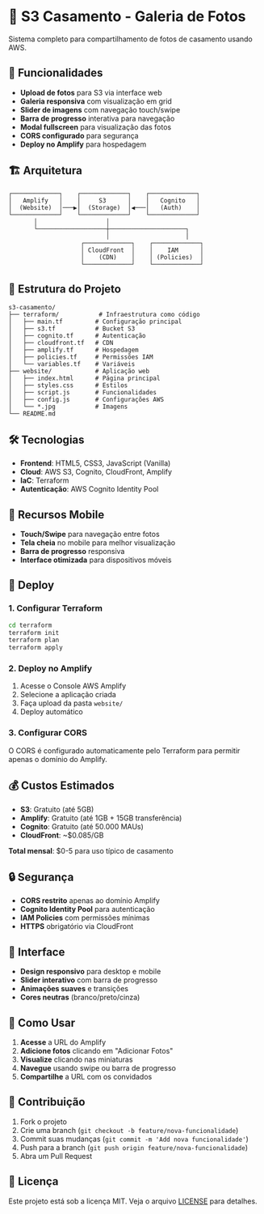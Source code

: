# 📸 S3 Casamento - Galeria de Fotos

Sistema completo para compartilhamento de fotos de casamento usando AWS.

## 🚀 Funcionalidades

- **Upload de fotos** para S3 via interface web
- **Galeria responsiva** com visualização em grid
- **Slider de imagens** com navegação touch/swipe
- **Barra de progresso** interativa para navegação
- **Modal fullscreen** para visualização das fotos
- **CORS configurado** para segurança
- **Deploy no Amplify** para hospedagem

## 🏗️ Arquitetura

```
┌─────────────┐    ┌─────────────┐    ┌─────────────┐
│   Amplify   │    │     S3      │    │   Cognito   │
│  (Website)  │───▶│  (Storage)  │◀───│   (Auth)    │
└─────────────┘    └─────────────┘    └─────────────┘
       │                   │
       └───────────────────┼─────────────────────┐
                           │                     │
                    ┌─────────────┐    ┌─────────────┐
                    │ CloudFront  │    │    IAM      │
                    │    (CDN)    │    │ (Policies)  │
                    └─────────────┘    └─────────────┘
```

## 📁 Estrutura do Projeto

```
s3-casamento/
├── terraform/           # Infraestrutura como código
│   ├── main.tf         # Configuração principal
│   ├── s3.tf           # Bucket S3
│   ├── cognito.tf      # Autenticação
│   ├── cloudfront.tf   # CDN
│   ├── amplify.tf      # Hospedagem
│   ├── policies.tf     # Permissões IAM
│   └── variables.tf    # Variáveis
├── website/            # Aplicação web
│   ├── index.html      # Página principal
│   ├── styles.css      # Estilos
│   ├── script.js       # Funcionalidades
│   ├── config.js       # Configurações AWS
│   └── *.jpg           # Imagens
└── README.md
```

## 🛠️ Tecnologias

- **Frontend**: HTML5, CSS3, JavaScript (Vanilla)
- **Cloud**: AWS S3, Cognito, CloudFront, Amplify
- **IaC**: Terraform
- **Autenticação**: AWS Cognito Identity Pool

## 📱 Recursos Mobile

- **Touch/Swipe** para navegação entre fotos
- **Tela cheia** no mobile para melhor visualização
- **Barra de progresso** responsiva
- **Interface otimizada** para dispositivos móveis

## 🔧 Deploy

### 1. Configurar Terraform

```bash
cd terraform
terraform init
terraform plan
terraform apply
```

### 2. Deploy no Amplify

1. Acesse o Console AWS Amplify
2. Selecione a aplicação criada
3. Faça upload da pasta `website/`
4. Deploy automático

### 3. Configurar CORS

O CORS é configurado automaticamente pelo Terraform para permitir apenas o domínio do Amplify.

## 💰 Custos Estimados

- **S3**: Gratuito (até 5GB)
- **Amplify**: Gratuito (até 1GB + 15GB transferência)
- **Cognito**: Gratuito (até 50.000 MAUs)
- **CloudFront**: ~$0.085/GB

**Total mensal**: $0-5 para uso típico de casamento

## 🔒 Segurança

- **CORS restrito** apenas ao domínio Amplify
- **Cognito Identity Pool** para autenticação
- **IAM Policies** com permissões mínimas
- **HTTPS** obrigatório via CloudFront

## 🎨 Interface

- **Design responsivo** para desktop e mobile
- **Slider interativo** com barra de progresso
- **Animações suaves** e transições
- **Cores neutras** (branco/preto/cinza)

## 📝 Como Usar

1. **Acesse** a URL do Amplify
2. **Adicione fotos** clicando em "Adicionar Fotos"
3. **Visualize** clicando nas miniaturas
4. **Navegue** usando swipe ou barra de progresso
5. **Compartilhe** a URL com os convidados

## 🤝 Contribuição

1. Fork o projeto
2. Crie uma branch (`git checkout -b feature/nova-funcionalidade`)
3. Commit suas mudanças (`git commit -m 'Add nova funcionalidade'`)
4. Push para a branch (`git push origin feature/nova-funcionalidade`)
5. Abra um Pull Request

## 📄 Licença

Este projeto está sob a licença MIT. Veja o arquivo [LICENSE](LICENSE) para detalhes.